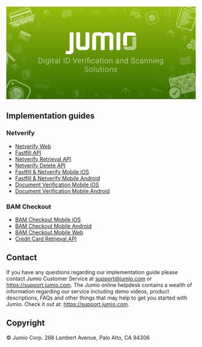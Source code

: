 ![Jumio](/images/jumio_feature_graphic.png)

## Implementation guides

### Netverify

- [Netverify Web](https://www.jumio.com/implementation-guides/netverify-web/)
- [Fastfill API](https://www.jumio.com/implementation-guides/fastfill-api/)
- [Netverify Retrieval API](http://www.jumio.com/implementation-guides/netverify-retrieval-api/)
- [Netverify Delete API](https://www.jumio.com/implementation-guides/netverify-delete-api/)
- [Fastfill & Netverify Mobile iOS](https://github.com/Jumio/mobile-sdk-ios)
- [Fastfill & Netverify Mobile Android](https://github.com/Jumio/mobile-sdk-android)
- [Document Verification Mobile iOS](https://github.com/Jumio/mobile-sdk-ios)
- [Document Verification Mobile Android](https://github.com/Jumio/mobile-sdk-android)


### BAM Checkout

- [BAM Checkout Mobile iOS](https://github.com/Jumio/mobile-sdk-ios)
- [BAM Checkout Mobile Android](https://github.com/Jumio/mobile-sdk-android)
- [BAM Checkout Mobile Web](https://www.jumio.com/implementation-guides/bam-checkout-mobile-web/)
- [Credit Card Retrieval API](https://www.jumio.com/implementation-guides/credit-card-retrieval-api/)

## Contact

If you have any questions regarding our implementation guide please contact Jumio Customer Service at support@jumio.com or https://support.jumio.com. The Jumio online helpdesk contains a wealth of information regarding our service including demo videos, product descriptions, FAQs and other things that may help to get you started with Jumio. Check it out at: https://support.jumio.com.

## Copyright

&copy; Jumio Corp. 268 Lambert Avenue, Palo Alto, CA 94306
